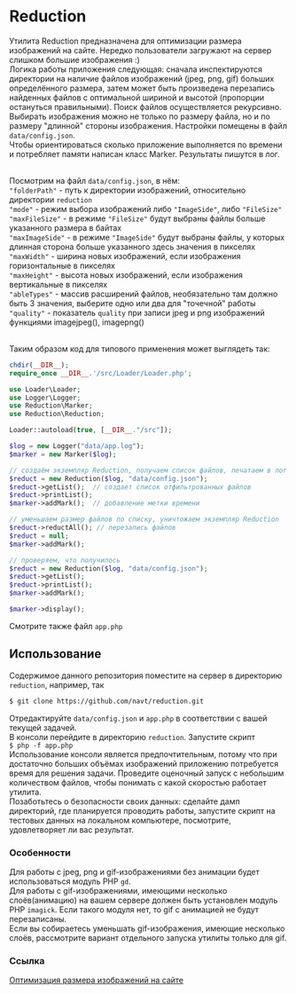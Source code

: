 # Reduction

Утилита Reduction предназначена для оптимизации размера изображений на сайте. Нередко пользователи загружают на сервер слишком большие изображения :)<br> 
Логика работы приложения следующая: сначала инспектируются директории на наличие файлов изображений (jpeg, png, gif) больших определённого размера, затем может быть произведена перезапись найденных файлов с оптимальной шириной и высотой (пропорции остануться правильными). Поиск файлов осуществляется рекурсивно.<br>
Выбирать изображения можно не только по размеру файла, но и по размеру "длинной" стороны изображения. Настройки помещены в файл `data/config.json`.<br>
Чтобы ориентироваться сколько приложение выполняется по времени и потребляет памяти написан класс Marker. Результаты пишутся в лог.<br><br>

Посмотрим на файл `data/config.json`, в нём:<br>
`"folderPath"` - путь к директории изображений, относительно директории `reduction`<br>
`"mode"` - режим выбора изображений либо `"ImageSide"`, либо `"FileSize"`<br>
`"maxFileSize"` - в режиме `"FileSize"` будут выбраны файлы больше указанного размера в байтах<br>
`"maxImageSide"` - в режиме `"ImageSide"` будут выбраны файлы, у которых длинная сторона больше указанного здесь значения в пикселях<br>
`"maxWidth"` - ширина новых изображений, если изображения горизонтальные в пикселях<br>
`"maxHeight"` - высота новых изображений, если изображения вертикальные в пикселях<br>
`"ableTypes"` - массив расширений файлов, необязательно там должно быть 3 значения, выберите одно или два для "точечной" работы<br>
`"quality"` - показатель `quality` при записи jpeg и png изображений функциями imagejpeg(), imagepng()<br><br>

Таким образом код для типового применения может выглядеть так:<br>
```php
chdir(__DIR__);
require_once __DIR__.'/src/Loader/Loader.php';

use Loader\Loader;
use Logger\Logger;
use Reduction\Marker;
use Reduction\Reduction;

Loader::autoload(true, [__DIR__."/src"]);

$log = new Logger("data/app.log");
$marker = new Marker($log);

// создаём экземпляр Reduction, получаем список файлов, печатаем в лог
$reduct = new Reduction($log, "data/config.json");
$reduct->getList();  // создает список отфильтрованных файлов
$reduct->printList();
$marker->addMark();  // добавление метки времени

// уменьшаем размер файлов по списку, уничтожаем экземпляр Reduction
$reduct->reductAll(); // перезапись файлов
$reduct = null;
$marker->addMark();

// проверяем, что получилось
$reduct = new Reduction($log, "data/config.json");
$reduct->getList();
$reduct->printList();
$marker->addMark();

$marker->display();
```
Смотрите также файл `app.php`<br>

## Использование
Содержимое данного репозитория поместите на сервер в директорию `reduction`, например, так
```bash
$ git clone https://github.com/navt/reduction.git
```
Отредактируйте `data/config.json` и `app.php` в соответствии с вашей текущей задачей.<br>
В консоли перейдите в директорию `reduction`. Запустите скрипт<br>
`$ php -f app.php`<br>
Использование консоли является предпочтительным, потому что при достаточно больших объёмах изображений приложению потребуется время для решения задачи. Проведите оценочный запуск с небольшим количеством файлов, чтобы понимать с какой скоростью работает утилита.<br> 
Позаботьтесь о безопасности своих данных: сделайте дамп директорий, где планируется проводить работы, запустите скрипт на тестовых данных на локальном компьютере, посмотрите, удовлетворяет ли вас результат.

### Особенности 
Для работы с jpeg, png и gif-изображениями без анимации будет использоваться модуль PHP `gd`.<br>
Для работы с gif-изображениями, имеющими несколько слоёв(анимацию) на вашем сервере должен быть установлен модуль PHP `imagick`. Если такого модуля нет, то gif с анимацией не будут перезаписаны.<br> 
Если вы собираетесь уменьшать gif-изображения, имеющие несколько слоёв, рассмотрите вариант отдельного запуска утилиты только для gif.

### Ссылка
[Оптимизация размера изображений на сайте](https://instantcms.ru/blogs/pobochnyi-yefekt/optimizacija-razmera-izobrazhenii-na-saite.html)